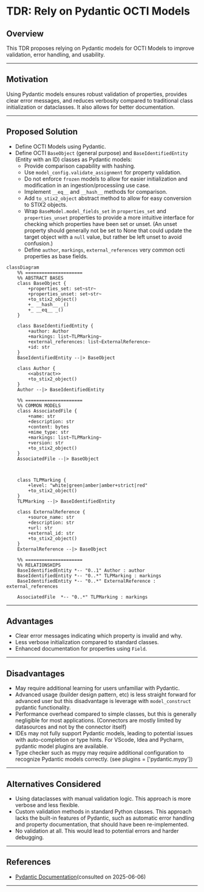 # TDR: Rely on Pydantic OCTI Models

## Overview

This TDR proposes relying on Pydantic models for OCTI Models to improve validation, error handling, and usability.

---

## Motivation

Using Pydantic models ensures robust validation of properties, provides clear error messages, and reduces verbosity compared to traditional class initialization or dataclasses. It also allows for better documentation.

---

## Proposed Solution

- Define OCTI Models using Pydantic.
- Define OCTI `BaseObject` (general purpose) and  `BaseIdentifiedEntity` (Entity with an ID) classes as Pydantic models:
  - Provide comparison capability with hashing.
  - Use `model_config.validate_assignment` for property validation.
  - Do not enforce `frozen` models to allow for easier initialization and modification in an ingestion/processiing use case.
  - Implement `__eq__` and `__hash__` methods for comparison.
  - Add `to_stix2_object` abstract method to allow for easy conversion to STIX2 objects.
  - Wrap `BaseModel.model_fields_set` in `properties_set` and `properties_unset` properties to provide a more intuitive interface for checking which properties have been set or unset. (An unset property should generally not be set to None that could update the target object with a `null` value, but rather be left unset to avoid confusion.)
  - Define `author`, `markings`, `external_references` very common octi properties as base fields.

```mermaid
classDiagram
    %% =====================
    %% ABSTRACT BASES
    class BaseObject {
        +properties_set: set~str~
        +properties_unset: set~str~
        +to_stix2_object()
        +_ __hash__ _()
        +_ __eq__ _()
    }

    class BaseIdentifiedEntity {
        +author: Author
        +markings: list~TLPMarking~
        +external_references: list~ExternalReference~
        +id: str
    }
    BaseIdentifiedEntity --|> BaseObject

    class Author {
        <<abstract>>
        +to_stix2_object()
    }
    Author --|> BaseIdentifiedEntity

    %% =====================
    %% COMMON MODELS
    class AssociatedFile {
        +name: str
        +description: str
        +content: bytes
        +mime_type: str
        +markings: list~TLPMarking~
        +version: str
        +to_stix2_object()
    }
    AssociatedFile --|> BaseObject

   

    class TLPMarking {
        +level: "white|green|amber|amber+strict|red"
        +to_stix2_object()
    }
    TLPMarking --|> BaseIdentifiedEntity

    class ExternalReference {
        +source_name: str
        +description: str
        +url: str
        +external_id: str
        +to_stix2_object()
    }
    ExternalReference --|> BaseObject

    %% =====================
    %% RELATIONSHIPS
    BaseIdentifiedEntity *-- "0..1" Author : author
    BaseIdentifiedEntity *-- "0..*" TLPMarking : markings
    BaseIdentifiedEntity *-- "0..*" ExternalReference : external_references

    AssociatedFile  *-- "0..*" TLPMarking : markings

```

---

## Advantages

- Clear error messages indicating which property is invalid and why.
- Less verbose initialization compared to standard classes.
- Enhanced documentation for properties using `Field`.

---

## Disadvantages

- May require additional learning for users unfamiliar with Pydantic.
- Advanced usage (builder design pattern, etc) is less straight forward for advanced user but this disadvantage is leverage with `model_construct` pydantic functionality.
- Performance overhead compared to simple classes, but this is generally negligible for most applications. (Connectors are mostly limited by datasources and not by the connector itself)
- IDEs may not fully support Pydantic models, leading to potential issues with auto-completion or type hints. For VScode, Idea and Pycharm, pydantic model plugins are available.
- Type checker such as mypy may require additional configuration to recognize Pydantic models correctly. (see plugins = ['pydantic.mypy'])

---

## Alternatives Considered

- Using dataclasses with manual validation logic. This approach is more verbose and less flexible.
- Custom validation methods in standard Python classes. This approach lacks the built-in features of Pydantic, such as automatic error handling and property documentation, that should have been re-implemented.
- No validation at all. This would lead to potential errors and harder debugging.

---

## References

- [Pydantic Documentation](https://docs.pydantic.dev/latest/)(consulted on 2025-06-06)

---
